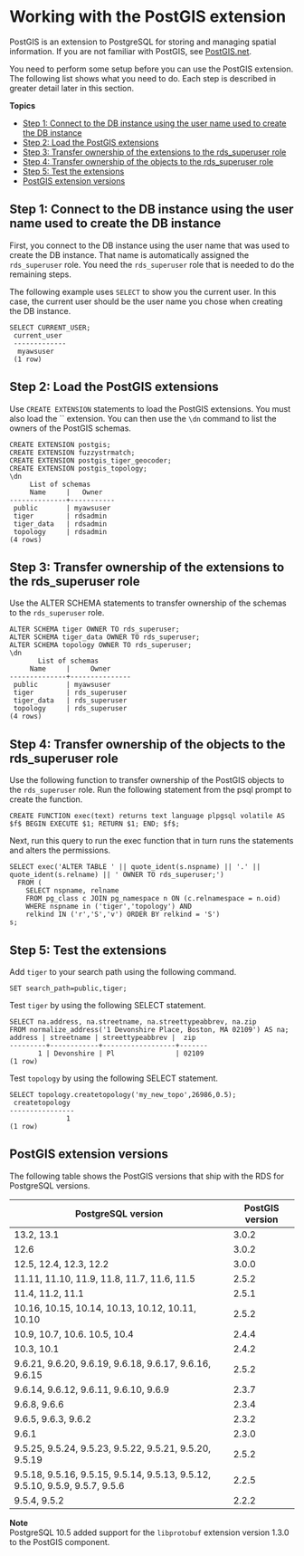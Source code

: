 # Working with the PostGIS extension<a name="Appendix.PostgreSQL.CommonDBATasks.PostGIS"></a>

PostGIS is an extension to PostgreSQL for storing and managing spatial information\. If you are not familiar with PostGIS, see [PostGIS\.net](https://postgis.net/)\. 

You need to perform some setup before you can use the PostGIS extension\. The following list shows what you need to do\. Each step is described in greater detail later in this section\.

**Topics**
+ [Step 1: Connect to the DB instance using the user name used to create the DB instance](#Appendix.PostgreSQL.CommonDBATasks.PostGIS.Connect)
+ [Step 2: Load the PostGIS extensions](#Appendix.PostgreSQL.CommonDBATasks.PostGIS.LoadExtensions)
+ [Step 3: Transfer ownership of the extensions to the rds\_superuser role](#Appendix.PostgreSQL.CommonDBATasks.PostGIS.TransferOwnership)
+ [Step 4: Transfer ownership of the objects to the rds\_superuser role](#Appendix.PostgreSQL.CommonDBATasks.PostGIS.TransferObjects)
+ [Step 5: Test the extensions](#Appendix.PostgreSQL.CommonDBATasks.PostGIS.Test)
+ [PostGIS extension versions](#CHAP_PostgreSQL.Extensions.PostGIS)

## Step 1: Connect to the DB instance using the user name used to create the DB instance<a name="Appendix.PostgreSQL.CommonDBATasks.PostGIS.Connect"></a>

First, you connect to the DB instance using the user name that was used to create the DB instance\. That name is automatically assigned the `rds_superuser` role\. You need the `rds_superuser` role that is needed to do the remaining steps\.

The following example uses `SELECT` to show you the current user\. In this case, the current user should be the user name you chose when creating the DB instance\.

```
SELECT CURRENT_USER;
 current_user
 -------------
  myawsuser
 (1 row)
```

## Step 2: Load the PostGIS extensions<a name="Appendix.PostgreSQL.CommonDBATasks.PostGIS.LoadExtensions"></a>

Use `CREATE EXTENSION` statements to load the PostGIS extensions\. You must also load the `` extension\. You can then use the `\dn` command to list the owners of the PostGIS schemas\.

```
CREATE EXTENSION postgis;
CREATE EXTENSION fuzzystrmatch;
CREATE EXTENSION postgis_tiger_geocoder;
CREATE EXTENSION postgis_topology;
\dn
     List of schemas
     Name     |   Owner
--------------+-----------
 public       | myawsuser
 tiger        | rdsadmin
 tiger_data   | rdsadmin
 topology     | rdsadmin
(4 rows)
```

## Step 3: Transfer ownership of the extensions to the rds\_superuser role<a name="Appendix.PostgreSQL.CommonDBATasks.PostGIS.TransferOwnership"></a>

Use the ALTER SCHEMA statements to transfer ownership of the schemas to the `rds_superuser` role\.

```
ALTER SCHEMA tiger OWNER TO rds_superuser;
ALTER SCHEMA tiger_data OWNER TO rds_superuser;
ALTER SCHEMA topology OWNER TO rds_superuser;
\dn
       List of schemas
     Name     |     Owner
--------------+---------------
 public       | myawsuser
 tiger        | rds_superuser
 tiger_data   | rds_superuser
 topology     | rds_superuser
(4 rows)
```

## Step 4: Transfer ownership of the objects to the rds\_superuser role<a name="Appendix.PostgreSQL.CommonDBATasks.PostGIS.TransferObjects"></a>

Use the following function to transfer ownership of the PostGIS objects to the `rds_superuser` role\. Run the following statement from the psql prompt to create the function\.

```
CREATE FUNCTION exec(text) returns text language plpgsql volatile AS $f$ BEGIN EXECUTE $1; RETURN $1; END; $f$;
```

Next, run this query to run the exec function that in turn runs the statements and alters the permissions\.

```
SELECT exec('ALTER TABLE ' || quote_ident(s.nspname) || '.' || quote_ident(s.relname) || ' OWNER TO rds_superuser;')
  FROM (
    SELECT nspname, relname
    FROM pg_class c JOIN pg_namespace n ON (c.relnamespace = n.oid) 
    WHERE nspname in ('tiger','topology') AND
    relkind IN ('r','S','v') ORDER BY relkind = 'S')
s;
```

## Step 5: Test the extensions<a name="Appendix.PostgreSQL.CommonDBATasks.PostGIS.Test"></a>

Add `tiger` to your search path using the following command\.

```
SET search_path=public,tiger;
```

Test `tiger` by using the following SELECT statement\.

```
SELECT na.address, na.streetname, na.streettypeabbrev, na.zip
FROM normalize_address('1 Devonshire Place, Boston, MA 02109') AS na;
address | streetname | streettypeabbrev |  zip
---------+------------+------------------+-------
       1 | Devonshire | Pl               | 02109
(1 row)
```

Test `topology` by using the following SELECT statement\.

```
SELECT topology.createtopology('my_new_topo',26986,0.5);
 createtopology
----------------
              1
(1 row)
```

## PostGIS extension versions<a name="CHAP_PostgreSQL.Extensions.PostGIS"></a>

The following table shows the PostGIS versions that ship with the RDS for PostgreSQL versions\.


| PostgreSQL version | PostGIS version | 
| --- | --- | 
| 13\.2, 13\.1 | 3\.0\.2 | 
| 12\.6 | 3\.0\.2 | 
| 12\.5, 12\.4, 12\.3, 12\.2 | 3\.0\.0 | 
| 11\.11, 11\.10, 11\.9, 11\.8, 11\.7, 11\.6, 11\.5 | 2\.5\.2 | 
| 11\.4, 11\.2, 11\.1 | 2\.5\.1 | 
| 10\.16, 10\.15, 10\.14, 10\.13, 10\.12, 10\.11, 10\.10 | 2\.5\.2 | 
| 10\.9, 10\.7, 10\.6\. 10\.5, 10\.4 | 2\.4\.4 | 
| 10\.3, 10\.1 | 2\.4\.2 | 
| 9\.6\.21, 9\.6\.20, 9\.6\.19, 9\.6\.18, 9\.6\.17, 9\.6\.16, 9\.6\.15 | 2\.5\.2 | 
| 9\.6\.14, 9\.6\.12, 9\.6\.11, 9\.6\.10, 9\.6\.9 | 2\.3\.7 | 
| 9\.6\.8, 9\.6\.6 | 2\.3\.4 | 
| 9\.6\.5, 9\.6\.3, 9\.6\.2 | 2\.3\.2 | 
| 9\.6\.1 | 2\.3\.0 | 
| 9\.5\.25, 9\.5\.24, 9\.5\.23, 9\.5\.22, 9\.5\.21, 9\.5\.20, 9\.5\.19 | 2\.5\.2 | 
| 9\.5\.18, 9\.5\.16, 9\.5\.15, 9\.5\.14, 9\.5\.13, 9\.5\.12, 9\.5\.10, 9\.5\.9, 9\.5\.7, 9\.5\.6 | 2\.2\.5 | 
| 9\.5\.4, 9\.5\.2 | 2\.2\.2 | 

**Note**  
PostgreSQL 10\.5 added support for the `libprotobuf` extension version 1\.3\.0 to the PostGIS component\. 